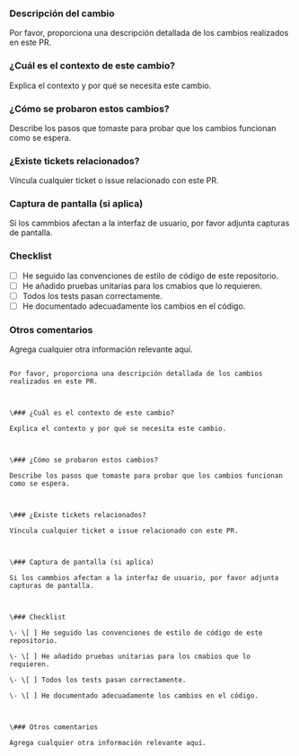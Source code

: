 ### Descripción del cambio
Por favor, proporciona una descripción detallada de los cambios realizados en este PR.

### ¿Cuál es el contexto de este cambio?
Explica el contexto y por qué se necesita este cambio.

### ¿Cómo se probaron estos cambios?
Describe los pasos que tomaste para probar que los cambios funcionan como se espera.

### ¿Existe tickets relacionados?
Víncula cualquier ticket o issue relacionado con este PR.

### Captura de pantalla (si aplica)
Si los cammbios afectan a la interfaz de usuario, por favor adjunta capturas de pantalla.

### Checklist
- [ ] He seguido las convenciones de estilo de código de este repositorio.
- [ ] He añadido pruebas unitarias para los cmabios que lo requieren.
- [ ] Todos los tests pasan correctamente.
- [ ] He documentado adecuadamente los cambios en el código.

### Otros comentarios
Agrega cualquier otra información relevante aquí.

```### Descripción del cambio

Por favor, proporciona una descripción detallada de los cambios realizados en este PR.



\### ¿Cuál es el contexto de este cambio?

Explica el contexto y por qué se necesita este cambio.



\### ¿Cómo se probaron estos cambios?

Describe los pasos que tomaste para probar que los cambios funcionan como se espera.



\### ¿Existe tickets relacionados?

Víncula cualquier ticket o issue relacionado con este PR.



\### Captura de pantalla (si aplica)

Si los cammbios afectan a la interfaz de usuario, por favor adjunta capturas de pantalla.



\### Checklist

\- \[ ] He seguido las convenciones de estilo de código de este repositorio.

\- \[ ] He añadido pruebas unitarias para los cmabios que lo requieren.

\- \[ ] Todos los tests pasan correctamente.

\- \[ ] He documentado adecuadamente los cambios en el código.



\### Otros comentarios

Agrega cualquier otra información relevante aquí.

